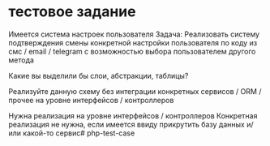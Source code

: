 # тестовое задание

Имеется система настроек пользователя 
Задача: Реализовать систему подтверждения смены конкретной настройки пользователя по коду из смс / email / telegram с возможностью выбора пользователем другого метода

Какие вы выделили бы слои, абстракции, таблицы?

Реализуйте данную схему без интеграции конкретных сервисов / ORM / прочее на уровне интерфейсов / контроллеров
 
Нужна реализация на уровне интерфейсов / контроллеров
Конкретная реализация не нужна, если имеется ввиду прикрутить базу данных и/или какой-то сервис# php-test-case
